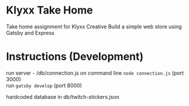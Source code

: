 # Klyxx Take Home

Take home assignment for Klyxx Creative
Build a simple web store using Gatsby and Express

# Instructions (Development)

run server - /db/connection.js on command line `node connection.js` (port 3000)  
run `gatsby develop` (port 8000)

hardcoded database in db/twitch-stickers.json
